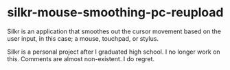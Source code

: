 # silkr-mouse-smoothing-pc-reupload
Silkr is an application that smoothes out the cursor movement based on the user input, in this case; a mouse, touchpad, or stylus.

Silkr is a personal project after I graduated high school.
I no longer work on this.
Comments are almost non-existent. I do regret.
